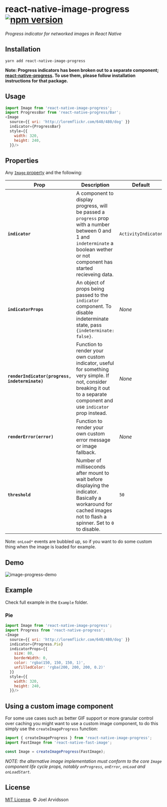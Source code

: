 # react-native-image-progress [![npm version](https://img.shields.io/npm/v/react-native-image-progress.svg?style=flat)](https://www.npmjs.com/package/react-native-image-progress)
*Progress indicator for networked images in React Native*

## Installation

```
yarn add react-native-image-progress
```

**Note: Progress indicators has been broken out to a separate component; [react-native-progress](https://github.com/oblador/react-native-progress). To use them, please follow installation instructions for that package.**


## Usage

```js
import Image from 'react-native-image-progress';
import ProgressBar from 'react-native-progress/Bar';
<Image 
  source={{ uri: 'http://loremflickr.com/640/480/dog' }} 
  indicator={ProgressBar} 
  style={{
    width: 320, 
    height: 240, 
  }}/>
```

## Properties

Any [`Image` property](http://facebook.github.io/react-native/docs/image.html) and the following:

| Prop | Description | Default |
|---|---|---|
|**`indicator`**|A component to display progress, will be passed a `progress` prop with a number between 0 and 1 and `indeterminate` a boolean wether or not component has started recieveing data.|`ActivityIndicator`|
|**`indicatorProps`**|An object of props being passed to the `indicator` component. To disable indeterminate state, pass `{indeterminate: false}`.|*None*|
|**`renderIndicator(progress, indeterminate)`**|Function to render your own custom indicator, useful for something very simple. If not, consider breaking it out to a separate component and use `indicator` prop instead.|*None*|
|**`renderError(error)`**|Function to render your own custom error message or image fallback.|*None*|
|**`threshold`**|Number of milliseconds after mount to wait before displaying the indicator. Basically a workaround for cached images not to flash a spinner. Set to `0` to disable.|`50`|

Note: `onLoad*` events are bubbled up, so if you want to do some custom thing when the image is loaded for example. 

## Demo

![image-progress-demo](https://cloud.githubusercontent.com/assets/378279/10882718/0f33e7b4-813b-11e5-9f6c-90df8b9050b8.gif)

## Example 

Check full example in the `Example` folder. 

### Pie

```js
import Image from 'react-native-image-progress';
import Progress from 'react-native-progress';
<Image 
  source={{ uri: 'http://loremflickr.com/640/480/dog' }} 
  indicator={Progress.Pie}
  indicatorProps={{
    size: 80,
    borderWidth: 0,
    color: 'rgba(150, 150, 150, 1)',
    unfilledColor: 'rgba(200, 200, 200, 0.2)'
  }}
  style={{
    width: 320,
    height: 240,
  }}/>
```

## Using a custom image component

For some use cases such as better GIF support or more granular control over caching you might want to use a custom image component, to do this simply use the `createImageProgress` function: 

```js
import { createImageProgress } from 'react-native-image-progress';
import FastImage from 'react-native-fast-image';

const Image = createImageProgress(FastImage);
``` 

*NOTE: the alternative image implementation must conform to the core `Image` component life cycle props, notably `onProgress`, `onError`, `onLoad` and `onLoadStart`.*

## License

[MIT License](http://opensource.org/licenses/mit-license.html). © Joel Arvidsson

